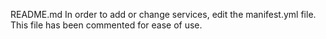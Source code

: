 README.md
In order to add or change services, edit the manifest.yml file. This file has been commented for ease of use.
